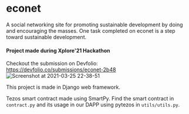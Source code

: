 # econet
A social networking site for promoting sustainable development by doing and encouraging the masses.
One task completed on econet is a step toward sustainable development.

#### Project made during Xplore'21 Hackathon
Checkout the submission on Devfolio: https://devfolio.co/submissions/econet-2b48
![Screenshot at 2021-03-25 22-38-51](https://user-images.githubusercontent.com/50164581/112545278-0caf4000-8dde-11eb-9d97-017c6ac50853.jpg)

This project is made in Django web framework.

Tezos smart contract made using SmartPy. Find the smart contract in `contract.py` and its usage in our DAPP using pytezos in `utils/utils.py`.
